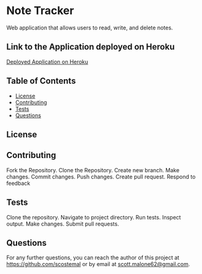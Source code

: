 # Note Tracker
Web application that allows users to read, write, and delete notes.

## Link to the Application deployed on Heroku

[Deployed Application on Heroku]()

## Table of Contents
  * [License](#license)
  * [Contributing](#contributing)
  * [Tests](#tests)
  * [Questions](#questions)
  
  ## License
  
  
  ## Contributing
  Fork the Repository. Clone the Repository. Create new branch. Make changes. Commit changes. Push changes. Create pull request. Respond to feedback
  
  ## Tests
  Clone the repository. Navigate to project directory. Run tests. Inspect output. Make changes. Submit pull requests.
  
  ## Questions
  For any further questions, you can reach the author of this project at https://github.com/scostemal or by email at scott.malone62@gmail.com.